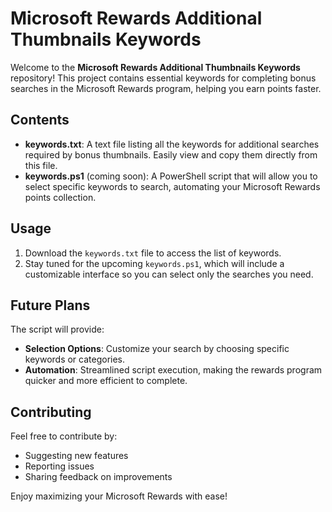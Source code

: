 # Microsoft Rewards Additional Thumbnails Keywords

Welcome to the **Microsoft Rewards Additional Thumbnails Keywords** repository! This project contains essential keywords for completing bonus searches in the Microsoft Rewards program, helping you earn points faster.

## Contents

- **keywords.txt**: A text file listing all the keywords for additional searches required by bonus thumbnails. Easily view and copy them directly from this file.
- **keywords.ps1** (coming soon): A PowerShell script that will allow you to select specific keywords to search, automating your Microsoft Rewards points collection.

## Usage

1. Download the `keywords.txt` file to access the list of keywords.
2. Stay tuned for the upcoming `keywords.ps1`, which will include a customizable interface so you can select only the searches you need.

## Future Plans

The script will provide:
- **Selection Options**: Customize your search by choosing specific keywords or categories.
- **Automation**: Streamlined script execution, making the rewards program quicker and more efficient to complete.

## Contributing

Feel free to contribute by:
- Suggesting new features
- Reporting issues
- Sharing feedback on improvements

Enjoy maximizing your Microsoft Rewards with ease!
